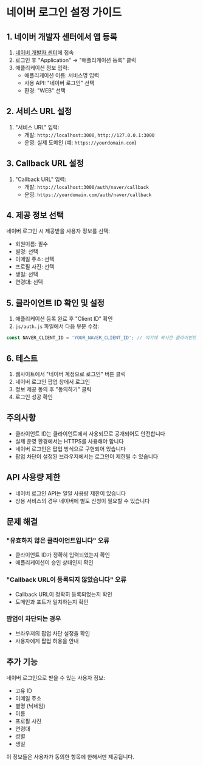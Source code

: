 # 네이버 로그인 설정 가이드

## 1. 네이버 개발자 센터에서 앱 등록

1. [네이버 개발자 센터](https://developers.naver.com/)에 접속
2. 로그인 후 "Application" → "애플리케이션 등록" 클릭
3. 애플리케이션 정보 입력:
   - 애플리케이션 이름: 서비스명 입력
   - 사용 API: "네이버 로그인" 선택
   - 환경: "WEB" 선택

## 2. 서비스 URL 설정

1. "서비스 URL" 입력:
   - 개발: `http://localhost:3000`, `http://127.0.0.1:3000`
   - 운영: 실제 도메인 (예: `https://yourdomain.com`)

## 3. Callback URL 설정

1. "Callback URL" 입력:
   - 개발: `http://localhost:3000/auth/naver/callback`
   - 운영: `https://yourdomain.com/auth/naver/callback`

## 4. 제공 정보 선택

네이버 로그인 시 제공받을 사용자 정보를 선택:
- 회원이름: 필수
- 별명: 선택
- 이메일 주소: 선택
- 프로필 사진: 선택
- 생일: 선택
- 연령대: 선택

## 5. 클라이언트 ID 확인 및 설정

1. 애플리케이션 등록 완료 후 "Client ID" 확인
2. `js/auth.js` 파일에서 다음 부분 수정:

```javascript
const NAVER_CLIENT_ID = 'YOUR_NAVER_CLIENT_ID'; // 여기에 복사한 클라이언트 ID 입력
```

## 6. 테스트

1. 웹사이트에서 "네이버 계정으로 로그인" 버튼 클릭
2. 네이버 로그인 팝업 창에서 로그인
3. 정보 제공 동의 후 "동의하기" 클릭
4. 로그인 성공 확인

## 주의사항

- 클라이언트 ID는 클라이언트에서 사용되므로 공개되어도 안전합니다
- 실제 운영 환경에서는 HTTPS를 사용해야 합니다
- 네이버 로그인은 팝업 방식으로 구현되어 있습니다
- 팝업 차단이 설정된 브라우저에서는 로그인이 제한될 수 있습니다

## API 사용량 제한

- 네이버 로그인 API는 일일 사용량 제한이 있습니다
- 상용 서비스의 경우 네이버에 별도 신청이 필요할 수 있습니다

## 문제 해결

### "유효하지 않은 클라이언트입니다" 오류
- 클라이언트 ID가 정확히 입력되었는지 확인
- 애플리케이션이 승인 상태인지 확인

### "Callback URL이 등록되지 않았습니다" 오류
- Callback URL이 정확히 등록되었는지 확인
- 도메인과 포트가 일치하는지 확인

### 팝업이 차단되는 경우
- 브라우저의 팝업 차단 설정을 확인
- 사용자에게 팝업 허용을 안내

## 추가 기능

네이버 로그인으로 받을 수 있는 사용자 정보:
- 고유 ID
- 이메일 주소
- 별명 (닉네임)
- 이름
- 프로필 사진
- 연령대
- 성별
- 생일

이 정보들은 사용자가 동의한 항목에 한해서만 제공됩니다. 